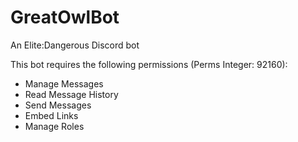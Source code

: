 # GreatOwlBot
An Elite:Dangerous Discord bot

This bot requires the following permissions (Perms Integer: 92160):
* Manage Messages
* Read Message History
* Send Messages
* Embed Links
* Manage Roles
